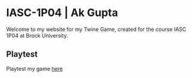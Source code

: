 # IASC-1P04 | Ak Gupta

Welcome to my website for my Twine Game, created for the course IASC 1P04 at Brock University.

## Playtest

Playtest my game [here]()
